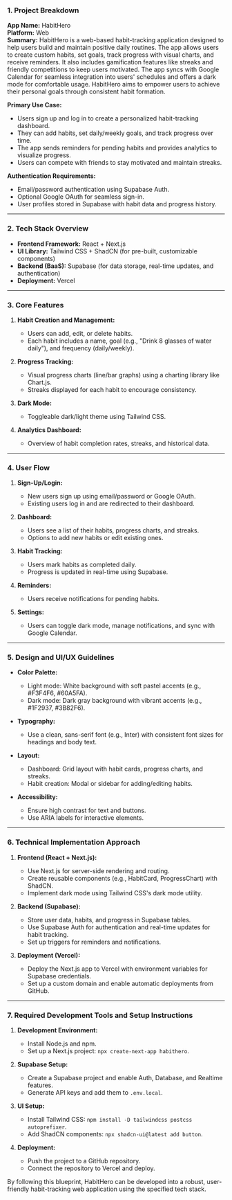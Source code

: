 ### 1. Project Breakdown

**App Name:** HabitHero  
**Platform:** Web  
**Summary:** HabitHero is a web-based habit-tracking application designed to help users build and maintain positive daily routines. The app allows users to create custom habits, set goals, track progress with visual charts, and receive reminders. It also includes gamification features like streaks and friendly competitions to keep users motivated. The app syncs with Google Calendar for seamless integration into users' schedules and offers a dark mode for comfortable usage. HabitHero aims to empower users to achieve their personal goals through consistent habit formation.

**Primary Use Case:**

- Users sign up and log in to create a personalized habit-tracking dashboard.
- They can add habits, set daily/weekly goals, and track progress over time.
- The app sends reminders for pending habits and provides analytics to visualize progress.
- Users can compete with friends to stay motivated and maintain streaks.

**Authentication Requirements:**

- Email/password authentication using Supabase Auth.
- Optional Google OAuth for seamless sign-in.
- User profiles stored in Supabase with habit data and progress history.

---

### 2. Tech Stack Overview

- **Frontend Framework:** React + Next.js
- **UI Library:** Tailwind CSS + ShadCN (for pre-built, customizable components)
- **Backend (BaaS):** Supabase (for data storage, real-time updates, and authentication)
- **Deployment:** Vercel

---

### 3. Core Features

1. **Habit Creation and Management:**

   - Users can add, edit, or delete habits.
   - Each habit includes a name, goal (e.g., "Drink 8 glasses of water daily"), and frequency (daily/weekly).

2. **Progress Tracking:**

   - Visual progress charts (line/bar graphs) using a charting library like Chart.js.
   - Streaks displayed for each habit to encourage consistency.

3. **Dark Mode:**

   - Toggleable dark/light theme using Tailwind CSS.

5. **Analytics Dashboard:**
   - Overview of habit completion rates, streaks, and historical data.

---

### 4. User Flow

1. **Sign-Up/Login:**

   - New users sign up using email/password or Google OAuth.
   - Existing users log in and are redirected to their dashboard.

2. **Dashboard:**

   - Users see a list of their habits, progress charts, and streaks.
   - Options to add new habits or edit existing ones.

3. **Habit Tracking:**

   - Users mark habits as completed daily.
   - Progress is updated in real-time using Supabase.

4. **Reminders:**

   - Users receive notifications for pending habits.

5. **Settings:**
   - Users can toggle dark mode, manage notifications, and sync with Google Calendar.

---

### 5. Design and UI/UX Guidelines

- **Color Palette:**

  - Light mode: White background with soft pastel accents (e.g., #F3F4F6, #60A5FA).
  - Dark mode: Dark gray background with vibrant accents (e.g., #1F2937, #3B82F6).

- **Typography:**

  - Use a clean, sans-serif font (e.g., Inter) with consistent font sizes for headings and body text.

- **Layout:**

  - Dashboard: Grid layout with habit cards, progress charts, and streaks.
  - Habit creation: Modal or sidebar for adding/editing habits.

- **Accessibility:**
  - Ensure high contrast for text and buttons.
  - Use ARIA labels for interactive elements.

---

### 6. Technical Implementation Approach

1. **Frontend (React + Next.js):**

   - Use Next.js for server-side rendering and routing.
   - Create reusable components (e.g., HabitCard, ProgressChart) with ShadCN.
   - Implement dark mode using Tailwind CSS's dark mode utility.

2. **Backend (Supabase):**

   - Store user data, habits, and progress in Supabase tables.
   - Use Supabase Auth for authentication and real-time updates for habit tracking.
   - Set up triggers for reminders and notifications.

4. **Deployment (Vercel):**
   - Deploy the Next.js app to Vercel with environment variables for Supabase credentials.
   - Set up a custom domain and enable automatic deployments from GitHub.

---

### 7. Required Development Tools and Setup Instructions

1. **Development Environment:**

   - Install Node.js and npm.
   - Set up a Next.js project: `npx create-next-app habithero`.

2. **Supabase Setup:**

   - Create a Supabase project and enable Auth, Database, and Realtime features.
   - Generate API keys and add them to `.env.local`.

3. **UI Setup:**

   - Install Tailwind CSS: `npm install -D tailwindcss postcss autoprefixer`.
   - Add ShadCN components: `npx shadcn-ui@latest add button`.

5. **Deployment:**
   - Push the project to a GitHub repository.
   - Connect the repository to Vercel and deploy.

By following this blueprint, HabitHero can be developed into a robust, user-friendly habit-tracking web application using the specified tech stack.
